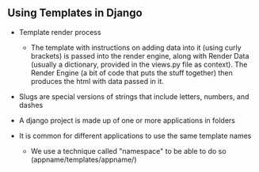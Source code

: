 ## Using Templates in Django  
- Template render process  
    - The template with instructions on adding data into it (using curly brackets) is passed into the render engine, along with Render Data (usually a dictionary, provided in the views.py file as context). The Render Engine (a bit of code that puts the stuff together) then produces the html with data passed in it.  
- Slugs are special versions of strings that include letters, numbers, and dashes  

- A django project is made up of one or more applications in folders  

- It is common for different applications to use the same template names  
    - We use a technique called "namespace" to be able to do so (appname/templates/appname/)  